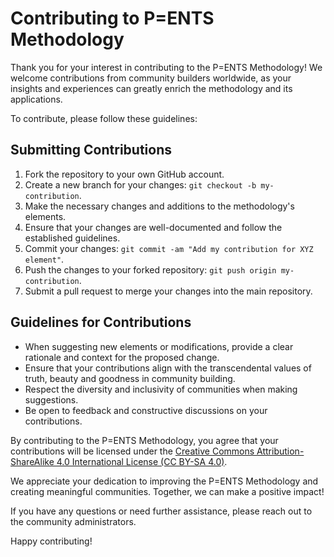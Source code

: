 # Contributing to P=ENTS Methodology

Thank you for your interest in contributing to the P=ENTS Methodology! We welcome contributions from community builders worldwide, as your insights and experiences can greatly enrich the methodology and its applications.

To contribute, please follow these guidelines:

## Submitting Contributions

1. Fork the repository to your own GitHub account.
2. Create a new branch for your changes: `git checkout -b my-contribution`.
3. Make the necessary changes and additions to the methodology's elements.
4. Ensure that your changes are well-documented and follow the established guidelines.
5. Commit your changes: `git commit -am "Add my contribution for XYZ element"`.
6. Push the changes to your forked repository: `git push origin my-contribution`.
7. Submit a pull request to merge your changes into the main repository.

## Guidelines for Contributions

- When suggesting new elements or modifications, provide a clear rationale and context for the proposed change.
- Ensure that your contributions align with the transcendental values of truth, beauty and goodness in community building.
- Respect the diversity and inclusivity of communities when making suggestions.
- Be open to feedback and constructive discussions on your contributions.

By contributing to the P=ENTS Methodology, you agree that your contributions will be licensed under the [Creative Commons Attribution-ShareAlike 4.0 International License (CC BY-SA 4.0)](../LICENSE).

We appreciate your dedication to improving the P=ENTS Methodology and creating meaningful communities. Together, we can make a positive impact!

If you have any questions or need further assistance, please reach out to the community administrators.

Happy contributing!

